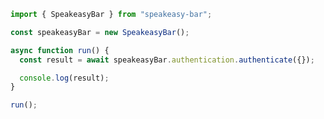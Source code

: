 <!-- Start SDK Example Usage [usage] -->
```typescript
import { SpeakeasyBar } from "speakeasy-bar";

const speakeasyBar = new SpeakeasyBar();

async function run() {
  const result = await speakeasyBar.authentication.authenticate({});

  console.log(result);
}

run();

```
<!-- End SDK Example Usage [usage] -->